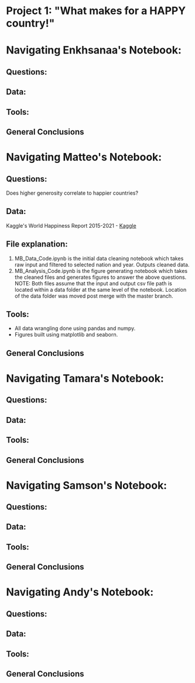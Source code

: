 # Project 1: "What makes for a HAPPY country!"

# **Navigating Enkhsanaa's Notebook:** 

## Questions: 


## Data: 


## Tools: 


## General Conclusions


# **Navigating Matteo's Notebook:**

## Questions: 
Does higher generosity correlate to happier countries? 

## Data: 
Kaggle's World Happiness Report 2015-2021 - [Kaggle](www.kaggle.com/mathurinache/world-happiness-report-20152021)

## File explanation:
1. MB_Data_Code.ipynb is the initial data cleaning notebook which takes raw input and filtered to selected nation and year. Outputs cleaned data.
2. MB_Analysis_Code.ipynb is the figure generating notebook which takes the cleaned files and generates figures to answer the above questions.
NOTE: Both files assume that the input and output csv file path is located within a data folder at the same level of the notebook. Location of the data folder was moved post merge with the master branch.

## Tools: 
* All data wrangling done using pandas and numpy.
* Figures built using matplotlib and seaborn.

## General Conclusions


# **Navigating Tamara's Notebook:** 

## Questions: 


## Data: 


## Tools: 


## General Conclusions


# **Navigating Samson's Notebook:** 

## Questions: 


## Data: 


## Tools: 


## General Conclusions


# **Navigating Andy's Notebook:** 

## Questions: 


## Data: 


## Tools: 


## General Conclusions
